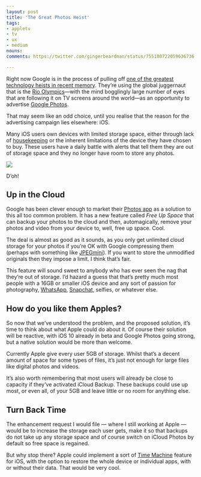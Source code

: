 ```yaml
---
layout: post
title: 'The Great Photos Heist'
tags:
- appletv
- tv
- ux
- medium
nouns:
comments: https://twitter.com/gingerbeardman/status/755180722059636736

---
```


Right now Google is in the process of pulling off [one of the greatest technology heists in recent memory](http://daringfireball.net/linked/2016/08/08/google-photos-sick-burn). They’re using the global juggernaut that is the [Rio Olympics](https://www.google.co.uk/search?q=Rio+Olympics)—with the mind bogglingly large number of eyes that are following it on TV screens around the world—as an opportunity to advertise [Google Photos](https://itunes.apple.com/gb/app/google-photos-free-photo-video/id962194608?mt=8).

That may seem like an odd choice, until you realise that the reason for the advertising campaign lies elsewhere: iOS.

Many iOS users own devices with limited storage space, either through lack of [housekeeping](https://support.apple.com/en-gb/HT204247) or the inherent limitations of the device they have chosen to buy. These users have a daily battle with alerts that tell them they are out of storage space and they no longer have room to store any photos.

![](https://miro.medium.com/max/1000/1*5PdvNaYPq7IwMPcv0MOGVw.png)

D’oh!

Up in the Cloud
---------------

Google has been clever enough to market their [Photos app](https://itunes.apple.com/gb/app/google-photos-free-photo-video/id962194608?mt=8) as a solution to this all too common problem. It has a new feature called _Free Up Space_ that can backup your photos to the cloud and then, automagically, remove your photos and video from your device to, well, free up space. Cool.

The deal is almost as good as it sounds, as you only get unlimited cloud storage for your photos if you’re OK with Google compressing them (perhaps with something like [JPEGmini](http://www.jpegmini.com)). If you want to store the unmodified originals then they impose a limit. I think that’s fair.

This feature will sound sweet to anybody who has ever seen the nag that they’re out of storage. I’d hazard a guess that that’s pretty much most people with a 16GB or smaller iOS device and any sort of passion for photography, [WhatsApp](http://www.whatsapp.com), [Snapchat](http://www.snapchat.com), selfies, or whatever else.

How do you like them Apples?
----------------------------

So now that we’ve understood the problem, and the proposed solution, it’s time to think about what Apple could do about it. Of course their solution will be reactive, with iOS 10 already in beta and Google Photos going strong, but a native solution would be more than welcome.

Currently Apple give every user 5GB of storage. Whilst that’s a decent amount of space for some types of files, it’s just not enough for large files like digital photos and videos.

It’s also worth remembering that most users will already be close to capacity if they’ve activated iCloud Backup. These backups could use up most, or even all, of your 5GB and leave little or no room for anything else.

Turn Back Time
--------------

The enhancement request I would file — where I still working at Apple — would be to increase the storage each user gets, make it so that backups do not take up any storage space and of course switch on iCloud Photos by default so free space is regained.

But why stop there? Apple could implement a sort of [Time Machine](https://en.wikipedia.org/wiki/Time_Machine_%28OS_X%29) feature for iOS, with the option to restore the whole device or individual apps, with or without their data. That would be very cool.